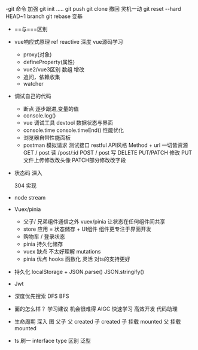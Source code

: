 


-git 命令 加强
   git init ..... git push git clone 
   撤回 灵机一动
   git reset --hard HEAD~1
   branch 
   git rebase 变基

- ==与===区别
- vue响应式原理 ref reactive  深度 vue源码学习
   - proxy(对象)
   - defineProperty(属性)
   - vue2/vue3区别
      数组 增改
   - 追问，依赖收集
   - watcher

- 调试自己的代码
   - 断点 逐步跟进,变量的值
   - console.log()
   - vue 调试工具  devtool 数据状态与界面
   - console.time console.timeEnd()  性能优化
   - 浏览器自带性能面板
   - postman 模拟请求 测试接口 restful
      API风格 Method + url 一切皆资源
      GET / post 读   /post/:id
      POST  / post 写
      DELETE
      PUT/PATCH 修改 PUT文件上传修改改头像 PATCH部分修改改字段

- 状态码 深入

  304 实现

- node stream

- Vuex/pinia
  - 父子/ 兄弟组件通信之外 vuex/pinia 让状态在任何组件间共享 
  - store 
      应用 = 状态储存 + UI组件 组件更专注于界面开发
  - 购物车 / 登录状态 
  - pinia 持久化储存
  - vuex 缺点 不太好理解 mutations
  - pinia 优点 hooks 函数化 灵活 对ts的支持更好

- 持久化
  localStorage + JSON.parse() JSON.stringify()
- Jwt
- 深度优先搜索 DFS BFS 
- 面的怎么样？
    学习建议
    机会很难得
    AIGC 快速学习 高效开发 代码助理

- 生命周期 深入
    图
    父子
    父 created 
    子 created
    子 挂载 mounted
    父 挂载 mounted

- ts  刷一
  interface  type 区别
  泛型
  